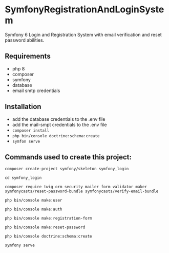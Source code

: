# SymfonyRegistrationAndLoginSystem

Symfony 6 Login and Registration System with email verification and reset password abilities.

## Requirements
- php 8
- composer
- symfony
- database
- email smtp credentials

## Installation

- add the database credentials to the .env file
- add the mail-smpt credentials to the .env file
- `composer install`
- `php bin/console doctrine:schema:create`
- `symfon serve`


## Commands used to create this project:
`composer create-project symfony/skeleton symfony_login`

`cd symfony_login`

`composer require twig orm security mailer form validator maker symfonycasts/reset-password-bundle symfonycasts/verify-email-bundle`

`php bin/console make:user`

`php bin/console make:auth`

`php bin/console make:registration-form`

`php bin/console make:reset-password`

`php bin/console doctrine:schema:create`

`symfony serve`